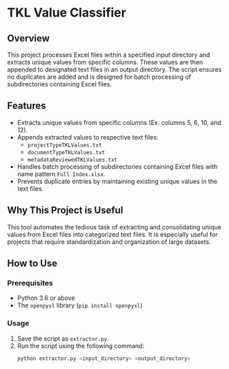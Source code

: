 # TKL Value Classifier

## Overview
This project processes Excel files within a specified input directory and extracts unique values from specific columns. These values are then appended to designated text files in an output directory. The script ensures no duplicates are added and is designed for batch processing of subdirectories containing Excel files.

## Features
- Extracts unique values from specific columns (Ex. columns 5, 6, 10, and 12).
- Appends extracted values to respective text files:
  - `projectTypeTKLValues.txt`
  - `documentTypeTKLValues.txt`
  - `metadataReviewedTKLValues.txt`
- Handles batch processing of subdirectories containing Excel files with name pattern `Full Index.xlsx`.
- Prevents duplicate entries by maintaining existing unique values in the text files.

## Why This Project is Useful
This tool automates the tedious task of extracting and consolidating unique values from Excel files into categorized text files. It is especially useful for projects that require standardization and organization of large datasets.

## How to Use
### Prerequisites
- Python 3.6 or above
- The `openpyxl` library (`pip install openpyxl`)

### Usage
1. Save the script as `extractor.py`.
2. Run the script using the following command:
   ```bash
   python extractor.py <input_directory> <output_directory>
